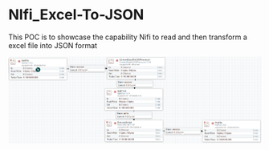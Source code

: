# NIfi_Excel-To-JSON
This POC is to showcase the capability Nifi to read and then transform a excel file into JSON format

![alt text](https://github.com/nautiyal-sarthak/NIfi_Excel-To-JSON/blob/master/Picture1.png)
